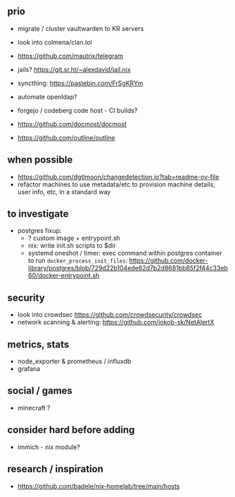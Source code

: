 ## prio

- migrate / cluster vaultwarden to KR servers
- look into colmena/clan.lol
- https://github.com/mautrix/telegram
- jails? https://git.sr.ht/~alexdavid/jail.nix
- syncthing: https://pastebin.com/FrSgKRYm
- automate openldap?
- forgejo / codeberg code host - CI builds?

- https://github.com/docmost/docmost
- https://github.com/outline/outline

## when possible

- https://github.com/dgtlmoon/changedetection.io?tab=readme-ov-file
- refactor machines to use metadata/etc to provision machine details, user info,
  etc, in a standard way

## to investigate

- postgres fixup:
  - ? custom image + entrypoint.sh
  - nix: write init.sh scripts to $dir
  - systemd oneshot / timer: exec command within postgres container to run
    `docker_process_init_files`:
    https://github.com/docker-library/postgres/blob/729d22b104ede82d7b2d8681bb85f2f44c33eb60/docker-entrypoint.sh

## security

- look into crowdsec https://github.com/crowdsecurity/crowdsec
- network scanning & alerting: https://github.com/jokob-sk/NetAlertX

## metrics, stats

- node_exporter & prometheus / influxdb
- grafana

## social / games

- minecraft ?

## consider hard before adding

- immich - nix module?

## research / inspiration

- https://github.com/badele/nix-homelab/tree/main/hosts
